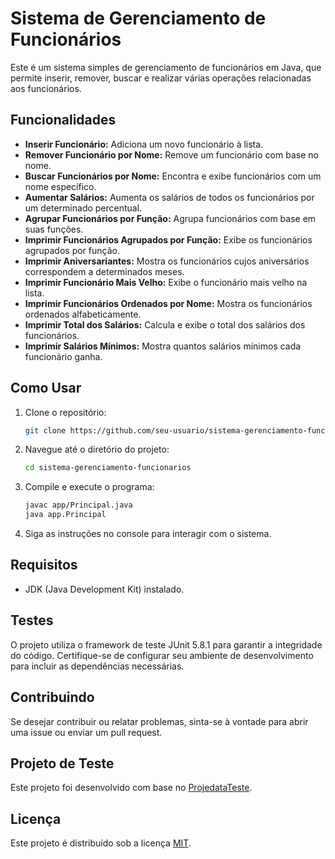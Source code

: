 # Sistema de Gerenciamento de Funcionários

Este é um sistema simples de gerenciamento de funcionários em Java, que permite inserir, remover, buscar e realizar várias operações relacionadas aos funcionários.

## Funcionalidades

- **Inserir Funcionário:** Adiciona um novo funcionário à lista.
- **Remover Funcionário por Nome:** Remove um funcionário com base no nome.
- **Buscar Funcionários por Nome:** Encontra e exibe funcionários com um nome específico.
- **Aumentar Salários:** Aumenta os salários de todos os funcionários por um determinado percentual.
- **Agrupar Funcionários por Função:** Agrupa funcionários com base em suas funções.
- **Imprimir Funcionários Agrupados por Função:** Exibe os funcionários agrupados por função.
- **Imprimir Aniversariantes:** Mostra os funcionários cujos aniversários correspondem a determinados meses.
- **Imprimir Funcionário Mais Velho:** Exibe o funcionário mais velho na lista.
- **Imprimir Funcionários Ordenados por Nome:** Mostra os funcionários ordenados alfabeticamente.
- **Imprimir Total dos Salários:** Calcula e exibe o total dos salários dos funcionários.
- **Imprimir Salários Mínimos:** Mostra quantos salários mínimos cada funcionário ganha.

## Como Usar

1. Clone o repositório:

    ```bash
    git clone https://github.com/seu-usuario/sistema-gerenciamento-funcionarios.git
    ```

2. Navegue até o diretório do projeto:

    ```bash
    cd sistema-gerenciamento-funcionarios
    ```

3. Compile e execute o programa:

    ```bash
    javac app/Principal.java
    java app.Principal
    ```

4. Siga as instruções no console para interagir com o sistema.

## Requisitos

- JDK (Java Development Kit) instalado.

## Testes

O projeto utiliza o framework de teste JUnit 5.8.1 para garantir a integridade do código. Certifique-se de configurar seu ambiente de desenvolvimento para incluir as dependências necessárias.

## Contribuindo

Se desejar contribuir ou relatar problemas, sinta-se à vontade para abrir uma issue ou enviar um pull request.

## Projeto de Teste

Este projeto foi desenvolvido com base no [ProjedataTeste](https://github.com/marciodesouzateixeira/ProjedataTeste).

## Licença

Este projeto é distribuído sob a licença [MIT](LICENSE).
